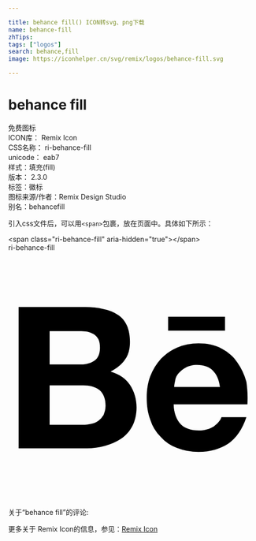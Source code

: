 ```yaml
---

title: behance fill() ICON转svg、png下载
name: behance-fill
zhTips: 
tags: ["logos"]
search: behance,fill
image: https://iconhelper.cn/svg/remix/logos/behance-fill.svg

---
```


# behance fill  <small style="font-size: 60%;font-weight: 100"></small>


<div class="detail-page">
<p>
<span><span class="badge-success badge">免费图标</span> </span>
<br/>
<span>
ICON库：
<span class="badge-secondary badge">Remix Icon</span> 
</span>
<br/>
<span>
CSS名称：
<span class="badge-secondary badge">ri-behance-fill</span> 
</span>
<br/>
<span>
unicode：
<span class="badge-secondary badge">eab7</span> 
<copy-btn content='eab7' btn-title=""></copy-btn>
<copy-btn :content='String.fromCodePoint(parseInt("eab7", 16))' btn-title="复制U"></copy-btn>
</span><br/><span>样式：<span class="badge-light badge">填充(fill)</span></span>
<br/>
<span>
版本：
<span class="badge-secondary badge">2.3.0</span> 
</span><br/><span>标签：<span class="badge-light badge"><router-link to="/tags/logos.html">徽标</router-link></span></span>
<br/>
<span>图标来源/作者：<span class="badge-light badge">Remix Design Studio</span></span> 
<br/>
<span>别名：<span class="badge-light badge">behance</span><span class="badge-light badge">fill</span></span><br/>
</p>
</div>
<div class="alert alert-dark">
  <i class="ri-behance-fill ri-xs"></i>
  <i class="ri-behance-fill ri-sm"></i>
  <i class="ri-behance-fill ri-lg"></i>
  <i class="ri-behance-fill ri-2x"></i>
  <i class="ri-behance-fill ri-3x"></i>
  <i class="ri-behance-fill ri-5x"></i>
  <i class="ri-behance-fill ri-7x"></i>
</div>
<div>
  <p>引入css文件后，可以用<code>&lt;span&gt;</code>包裹，放在页面中。具体如下所示：    
  </p>
  <div class="alert alert-primary" style="font-size: 14px">
    &lt;span class="ri-behance-fill" aria-hidden="true"&gt;&lt;/span&gt;
    <copy-btn content='<span class="ri-behance-fill" aria-hidden="true"></span>'></copy-btn>
  </div>
  <div class="alert alert-secondary">
    <i class="ri-behance-fill"
    style="font-size: 24px"
    aria-hidden="true"></i> ri-behance-fill
    <copy-btn content="ri-behance-fill" btn-title="复制图标名称"></copy-btn>
  </div>
</div>
<div id="svg" class="svg-wrap">
<svg xmlns="http://www.w3.org/2000/svg" viewBox="0 0 24 24">
    <g>
        <path fill="none" d="M0 0h24v24H0z"/>
        <path fill-rule="nonzero" d="M7.443 5.35c.639 0 1.23.05 1.77.198a3.83 3.83 0 0 1 1.377.544c.394.247.689.594.885 1.039.197.445.295.99.295 1.583 0 .693-.147 1.286-.491 1.731-.295.446-.787.841-1.377 1.138.836.248 1.475.693 1.868 1.286.394.594.64 1.336.64 2.177 0 .693-.148 1.286-.394 1.781-.246.495-.639.94-1.082 1.237a5.078 5.078 0 0 1-1.573.692c-.59.149-1.18.248-1.77.248H1V5.35h6.443zm-.394 5.54c.541 0 .984-.148 1.328-.395.344-.247.492-.693.492-1.237 0-.297-.05-.594-.148-.791-.098-.198-.246-.347-.442-.495-.197-.099-.394-.198-.64-.247-.246-.05-.491-.05-.787-.05H4v3.216h3.05zm.148 5.838c.295 0 .59-.05.836-.099a1.72 1.72 0 0 0 .688-.297 1.76 1.76 0 0 0 .492-.544c.098-.247.197-.544.197-.89 0-.693-.197-1.188-.59-1.534-.394-.297-.935-.445-1.574-.445H4v3.81h3.197zm9.492-.05c.393.396.983.594 1.77.594.541 0 1.033-.148 1.426-.395.394-.297.64-.594.738-.891h2.41c-.394 1.187-.984 2.028-1.77 2.572-.788.495-1.722.792-2.853.792a5.753 5.753 0 0 1-2.115-.396 3.93 3.93 0 0 1-1.574-1.088 3.93 3.93 0 0 1-.983-1.633c-.246-.643-.345-1.335-.345-2.127 0-.742.099-1.434.345-2.078a5.34 5.34 0 0 1 1.032-1.682c.443-.445.984-.84 1.574-1.088a5.49 5.49 0 0 1 2.066-.396c.836 0 1.574.149 2.213.495.64.346 1.131.742 1.525 1.336a6.01 6.01 0 0 1 .885 1.88c.098.692.147 1.385.098 2.176H16c0 .792.295 1.534.689 1.93zm3.098-5.194c-.344-.346-.885-.544-1.525-.544-.442 0-.787.099-1.082.247-.295.149-.491.347-.688.545a1.322 1.322 0 0 0-.344.692c-.05.248-.099.445-.099.643h4.426c-.098-.742-.344-1.236-.688-1.583zM15.459 6.29h5.508v1.336H15.46V6.29z"/>
    </g>
</svg>

</div>
<detail full-name='ri-behance-fill'></detail>  
<div>
<p>关于“behance fill”的评论:</p>
</div>
<Vssue title="关于“behance fill”的评论" ></Vssue>    
<div><p>更多关于  Remix Icon的信息，参见：<a target="_blank" href="https://iconhelper.cn/remix.html">Remix Icon</a>
</p></div>
